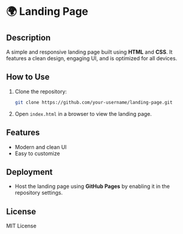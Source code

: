 # 🌍 Landing Page

## Description
A simple and responsive landing page built using **HTML** and **CSS**. It features a clean design, engaging UI, and is optimized for all devices.

## How to Use
1. Clone the repository:
   ```bash
   git clone https://github.com/your-username/landing-page.git
   ```
2. Open `index.html` in a browser to view the landing page.

## Features
- Modern and clean UI
- Easy to customize

## Deployment
- Host the landing page using **GitHub Pages** by enabling it in the repository settings.

## License
MIT License

